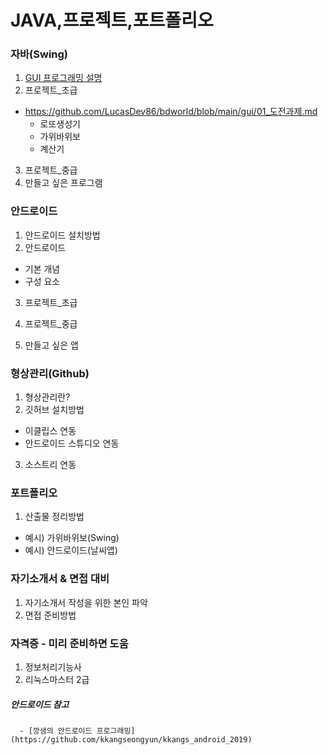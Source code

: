# JAVA,프로젝트,포트폴리오

### 자바(Swing)
1. [GUI 프로그래밍 설명](https://github.com/LucasDev86/bdworld/blob/main/gui/gui.md)
2. 프로젝트_초급
  * https://github.com/LucasDev86/bdworld/blob/main/gui/01_도전과제.md
    - 로또생성기
    - 가위바위보
    - 계산기
    
3. 프로젝트_중급
4. 만들고 싶은 프로그램

### 안드로이드
 1. 안드로이드 설치방법
 2. 안드로이드
   - 기본 개념
   - 구성 요소
 3. 프로젝트_초급

 4. 프로젝트_중급

 5. 만들고 싶은 앱

### 형상관리(Github)
 1. 형상관리란?
 2. 깃허브 설치방법
   - 이클립스 연동
   - 안드로이드 스튜디오 연동
 3. 소스트리 연동

### 포트폴리오
 1. 산출물 정리방법
   - 예시) 가위바위보(Swing)
   - 예시) 안드로이드(날씨앱)
  
### 자기소개서 & 면접 대비
 1. 자기소개서 작성을 위한 본인 파악
 2. 면접 준비방법
 
### 자격증 - 미리 준비하면 도움
 1. 정보처리기능사
 2. 리눅스마스터 2급


##### 안드로이드 참고
      - [깡샘의 안드로이드 프로그래밍](https://github.com/kkangseongyun/kkangs_android_2019) 
      
      
      
